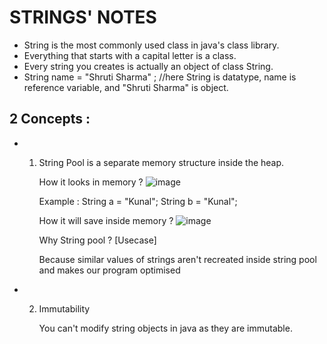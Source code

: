# STRINGS' NOTES
* String is the most commonly used class in java's class library.
* Everything that starts with a capital letter is a class.
* Every string you creates is actually an object of class String.
* String name = "Shruti Sharma" ; //here String is datatype, name is reference variable, and "Shruti Sharma" is object.
## 2 Concepts :
* 1. String Pool is a separate memory structure inside the heap.
 
     How it looks in memory ?
     ![image](https://github.com/ShrutiSharma-27/STRINGS/assets/53565103/b7e15d44-d84c-446a-b3ef-cfd6feaac7be)

     Example : String a = "Kunal"; String b = "Kunal";

     How it will save inside memory ?
     ![image](https://github.com/ShrutiSharma-27/STRINGS/assets/53565103/0fa64564-882c-4be1-ad8b-402cc747d7bc)

     Why String pool ? [Usecase]

     Because similar values of strings aren't recreated inside string pool and makes our program optimised

* 2. Immutability
     
     You can't modify string objects in java as they are immutable. 
